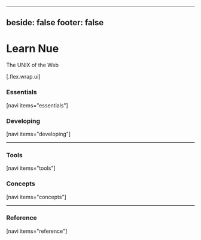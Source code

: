 
---
beside: false
footer: false
---

# Learn Nue
The UNIX of the Web

[.flex.wrap.ui]

  ### Essentials
  [navi items="essentials"]

  ### Developing
  [navi items="developing"]

  ---

  ### Tools
  [navi items="tools"]


  ### Concepts
  [navi items="concepts"]

  ---

  ### Reference
  [navi items="reference"]